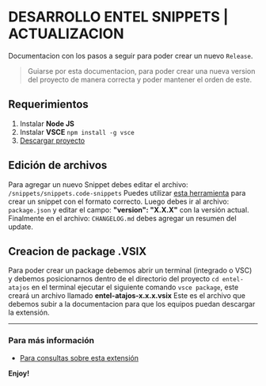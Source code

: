 # DESARROLLO ENTEL SNIPPETS | ACTUALIZACION

Documentacion con los pasos a seguir para poder crear un nuevo `Release`.

> Guiarse por esta documentacion, para poder crear una nueva version del proyecto de manera correcta y poder mantener el orden de este.


## Requerimientos

1.  Instalar **Node JS**
2.  Instalar **VSCE**
    `npm install -g vsce`
3.  [Descargar proyecto](https://entel.digitalbeat.cl/md/documentacion/dsp/extensiones/)

## Edición de archivos

Para agregar un nuevo Snippet debes editar el archivo:
`/snippets/snippets.code-snippets`
Puedes utilizar [esta herramienta](https://snippet-generator.app/) para crear un snippet con el formato correcto.
Luego debes ir al archivo:
`package.json` y editar el campo: **"version": "X.X.X"** con la versión actual.
Finalmente en el archivo: `CHANGELOG.md` debes agregar un resumen del update.

## Creacion de package .VSIX

Para poder crear un package debemos abrir un terminal (integrado o VSC) y debemos posicionarnos dentro de el directorio del proyecto
`cd entel-atajos` en el terminal ejecutar el siguiente comando `vsce package`, este creará un archivo llamado **entel-atajos-x.x.x.vsix**
Este es el archivo que debemos subir a la documentacion para que los equipos puedan descargar la extensión.

-----------------------------------------------------------------------------------------------------------

### Para más información

* [Para consultas sobre esta extensión](mailto:mut_cromero@externos.entel.cl)

**Enjoy!**
